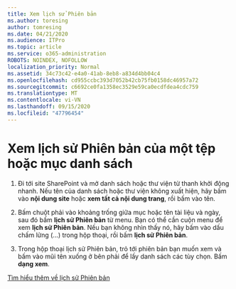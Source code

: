 ```yaml
---
title: Xem lịch sử Phiên bản
ms.author: toresing
author: tomresing
ms.date: 04/21/2020
ms.audience: ITPro
ms.topic: article
ms.service: o365-administration
ROBOTS: NOINDEX, NOFOLLOW
localization_priority: Normal
ms.assetid: 34c73c42-e4a0-41ab-8eb8-a834d4bb04c4
ms.openlocfilehash: cd955ccbc393d7052b42cb75fb0158dc46957a72
ms.sourcegitcommit: c6692ce0fa1358ec3529e59ca0ecdfdea4cdc759
ms.translationtype: MT
ms.contentlocale: vi-VN
ms.lasthandoff: 09/15/2020
ms.locfileid: "47796454"
---
```

# <a name="view-version-history-of-a-file-or-list-item"></a>Xem lịch sử Phiên bản của một tệp hoặc mục danh sách

1. Đi tới site SharePoint và mở danh sách hoặc thư viện từ thanh khởi động nhanh. Nếu tên của danh sách hoặc thư viện không xuất hiện, hãy bấm vào **nội dung site** hoặc **xem tất cả nội dung trang**, rồi bấm vào tên.
    
2. Bấm chuột phải vào khoảng trống giữa mục hoặc tên tài liệu và ngày, sau đó bấm **lịch sử Phiên bản** từ menu. Bạn có thể cần cuộn menu để xem **lịch sử Phiên bản**. Nếu bạn không nhìn thấy nó, hãy bấm vào dấu chấm lửng (...) trong hộp thoại, rồi bấm **lịch sử Phiên bản**.
    
3. Trong hộp thoại lịch sử Phiên bản, trỏ tới phiên bản bạn muốn xem và bấm vào mũi tên xuống ở bên phải để lấy danh sách các tùy chọn. Bấm **dạng xem**.
    
[Tìm hiểu thêm về lịch sử Phiên bản](https://go.microsoft.com/fwlink/?linkid=875709)
  

